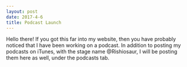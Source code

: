 ```yaml
---
layout: post
date: 2017-4-6
title: Podcast Launch
---
```



Hello there! If you got this far into my website, then you have probably noticed that I have been working on a podcast. In addition to posting my podcasts on iTunes, with the stage name @Rishiosaur, I will be posting them here as well, under the podcasts tab.
